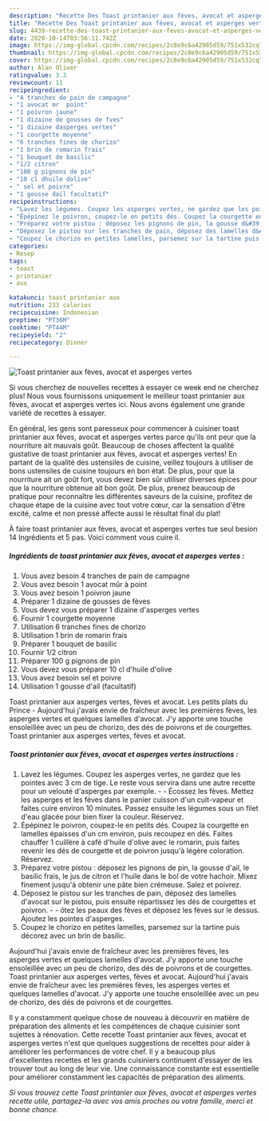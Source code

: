 ```yaml
---
description: "Recette Des Toast printanier aux fèves, avocat et asperges vertes"
title: "Recette Des Toast printanier aux fèves, avocat et asperges vertes"
slug: 4439-recette-des-toast-printanier-aux-feves-avocat-et-asperges-vertes
date: 2020-10-14T03:56:11.742Z
image: https://img-global.cpcdn.com/recipes/2c8e9c6a42905d59/751x532cq70/toast-printanier-aux-feves-avocat-et-asperges-vertes-photo-principale-de-la-recette.jpg
thumbnail: https://img-global.cpcdn.com/recipes/2c8e9c6a42905d59/751x532cq70/toast-printanier-aux-feves-avocat-et-asperges-vertes-photo-principale-de-la-recette.jpg
cover: https://img-global.cpcdn.com/recipes/2c8e9c6a42905d59/751x532cq70/toast-printanier-aux-feves-avocat-et-asperges-vertes-photo-principale-de-la-recette.jpg
author: Alan Oliver
ratingvalue: 3.3
reviewcount: 11
recipeingredient:
- "4 tranches de pain de campagne"
- "1 avocat mr  point"
- "1 poivron jaune"
- "1 dizaine de gousses de fves"
- "1 dizaine dasperges vertes"
- "1 courgette moyenne"
- "6 tranches fines de chorizo"
- "1 brin de romarin frais"
- "1 bouquet de basilic"
- "1/2 citron"
- "100 g pignons de pin"
- "10 cl dhuile dolive"
- " sel et poivre"
- "1 gousse dail facultatif"
recipeinstructions:
- "Lavez les légumes. Coupez les asperges vertes, ne gardez que les pointes avec 3 cm de tige. Le reste vous servira dans une autre recette pour un velouté d&#39;asperges par exemple.  Écossez les fèves. Mettez les asperges et les fèves dans le panier cuisson d&#39;un cuit-vapeur et faites cuire environ 10 minutes. Passez ensuite les légumes sous un filet d&#39;eau glacée pour bien fixer la couleur. Réservez."
- "Épépinez le poivron, coupez-le en petits dés. Coupez la courgette en lamelles épaisses d&#39;un cm environ, puis recoupez en dés. Faites chauffer 1 cuillère à café d&#39;huile d&#39;olive avec le romarin, puis faites revenir les dés de courgette et de poivron jusqu&#39;à légère coloration. Réservez."
- "Préparez votre pistou : déposez les pignons de pin, la gousse d&#39;ail, le basilic frais, le jus de citron et l&#39;huile dans le bol de votre hachoir. Mixez finement jusqu&#39;à obtenir une pâte bien crémeuse. Salez et poivrez."
- "Déposez le pistou sur les tranches de pain, déposez des lamelles d&#39;avocat sur le pistou, puis ensuite répartissez les dés de courgettes et poivron.  ôtez les peaux des fèves et déposez les fèves sur le dessus. Ajoutez les pointes d&#39;asperges."
- "Coupez le chorizo en petites lamelles, parsemez sur la tartine puis décorez avec un brin de basilic."
categories:
- Resep
tags:
- toast
- printanier
- aux

katakunci: toast printanier aux 
nutrition: 233 calories
recipecuisine: Indonesian
preptime: "PT36M"
cooktime: "PT44M"
recipeyield: "2"
recipecategory: Dinner

---
```



![Toast printanier aux fèves, avocat et asperges vertes](https://img-global.cpcdn.com/recipes/2c8e9c6a42905d59/751x532cq70/toast-printanier-aux-feves-avocat-et-asperges-vertes-photo-principale-de-la-recette.jpg)

Si vous cherchez de nouvelles recettes à essayer ce week end ne cherchez plus! Nous vous fournissons uniquement le meilleur toast printanier aux fèves, avocat et asperges vertes ici. Nous avons également une grande variété de recettes à essayer.

En général, les gens sont paresseux pour commencer à cuisiner toast printanier aux fèves, avocat et asperges vertes parce qu'ils ont peur que la nourriture ait mauvais goût. Beaucoup de choses affectent la qualité gustative de toast printanier aux fèves, avocat et asperges vertes! En partant de la qualité des ustensiles de cuisine, veillez toujours à utiliser de bons ustensiles de cuisine toujours en bon état. De plus, pour que la nourriture ait un goût fort, vous devez bien sûr utiliser diverses épices pour que la nourriture obtenue ait bon goût. De plus, prenez beaucoup de pratique pour reconnaître les différentes saveurs de la cuisine, profitez de chaque étape de la cuisine avec tout votre cœur, car la sensation d'être excité, calme et non pressé affecte aussi le résultat final du plat!

<!--inarticleads1-->

À faire toast printanier aux fèves, avocat et asperges vertes tue seul besion 14 Ingrédients et 5 pas. Voici comment vous cuire il.

##### Ingrédients de toast printanier aux fèves, avocat et asperges vertes :

1. Vous avez besoin 4 tranches de pain de campagne
1. Vous avez besoin 1 avocat mûr à point
1. Vous avez besoin 1 poivron jaune
1. Préparer 1 dizaine de gousses de fèves
1. Vous devez vous préparer 1 dizaine d&#39;asperges vertes
1. Fournir 1 courgette moyenne
1. Utilisation 6 tranches fines de chorizo
1. Utilisation 1 brin de romarin frais
1. Préparer 1 bouquet de basilic
1. Fournir 1/2 citron
1. Préparer 100 g pignons de pin
1. Vous devez vous préparer 10 cl d&#39;huile d&#39;olive
1. Vous avez besoin  sel et poivre
1. Utilisation 1 gousse d&#39;ail (facultatif)


Toast printanier aux asperges vertes, fèves et avocat. Les petits plats du Prince - Aujourd&#39;hui j&#39;avais envie de fraîcheur avec les premières fèves, les asperges vertes et quelques lamelles d&#39;avocat. J&#39;y apporte une touche ensoleillée avec un peu de chorizo, des dés de poivrons et de courgettes. Toast printanier aux asperges vertes, fèves et avocat. 

<!--inarticleads2-->

##### Toast printanier aux fèves, avocat et asperges vertes instructions :

1. Lavez les légumes. Coupez les asperges vertes, ne gardez que les pointes avec 3 cm de tige. Le reste vous servira dans une autre recette pour un velouté d&#39;asperges par exemple. -  - Écossez les fèves. Mettez les asperges et les fèves dans le panier cuisson d&#39;un cuit-vapeur et faites cuire environ 10 minutes. Passez ensuite les légumes sous un filet d&#39;eau glacée pour bien fixer la couleur. Réservez.
1. Épépinez le poivron, coupez-le en petits dés. Coupez la courgette en lamelles épaisses d&#39;un cm environ, puis recoupez en dés. Faites chauffer 1 cuillère à café d&#39;huile d&#39;olive avec le romarin, puis faites revenir les dés de courgette et de poivron jusqu&#39;à légère coloration. Réservez.
1. Préparez votre pistou : déposez les pignons de pin, la gousse d&#39;ail, le basilic frais, le jus de citron et l&#39;huile dans le bol de votre hachoir. Mixez finement jusqu&#39;à obtenir une pâte bien crémeuse. Salez et poivrez.
1. Déposez le pistou sur les tranches de pain, déposez des lamelles d&#39;avocat sur le pistou, puis ensuite répartissez les dés de courgettes et poivron. -  - ôtez les peaux des fèves et déposez les fèves sur le dessus. Ajoutez les pointes d&#39;asperges.
1. Coupez le chorizo en petites lamelles, parsemez sur la tartine puis décorez avec un brin de basilic.


Aujourd&#39;hui j&#39;avais envie de fraîcheur avec les premières fèves, les asperges vertes et quelques lamelles d&#39;avocat. J&#39;y apporte une touche ensoleillée avec un peu de chorizo, des dés de poivrons et de courgettes. Toast printanier aux asperges vertes, fèves et avocat. Aujourd&#39;hui j&#39;avais envie de fraîcheur avec les premières fèves, les asperges vertes et quelques lamelles d&#39;avocat. J&#39;y apporte une touche ensoleillée avec un peu de chorizo, des dés de poivrons et de courgettes. 

<!--inarticleads1-->

<p>
Il y a constamment quelque chose de nouveau à découvrir en matière de préparation des aliments et les compétences de chaque cuisinier sont sujettes à rénovation. Cette recette Toast printanier aux fèves, avocat et asperges vertes n'est que quelques suggestions de recettes pour aider à améliorer les performances de votre chef. Il y a beaucoup plus d'excellentes recettes et les grands cuisiniers continuent d'essayer de les trouver tout au long de leur vie. Une connaissance constante est essentielle pour améliorer constamment les capacités de préparation des aliments.
</p>

<p>
<i>Si vous trouvez cette Toast printanier aux fèves, avocat et asperges vertes recette utile, partagez-la avec vos amis proches ou votre famille, merci et bonne chance.</i>
</p>
